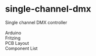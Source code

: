 # single-channel-dmx
Single channel DMX controller
<br><br>
Arduino<br>
Fritzing<br>
PCB Layout<br>
Component List<br>
